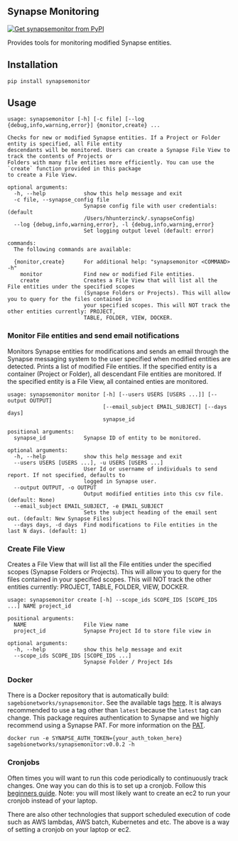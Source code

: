 ## Synapse Monitoring
[![Get synapsemonitor from PyPI](https://img.shields.io/pypi/v/synapsemonitor.svg?style=for-the-badge&logo=pypi)](https://pypi.python.org/pypi/synapsemonitor)

Provides tools for monitoring modified Synapse entities.    

## Installation
```
pip install synapsemonitor
```

## Usage

```
usage: synapsemonitor [-h] [-c file] [--log {debug,info,warning,error}] {monitor,create} ...

Checks for new or modified Synapse entities. If a Project or Folder entity is specified, all File entity
descendants will be monitored. Users can create a Synapse File View to track the contents of Projects or
Folders with many file entities more efficiently. You can use the `create` function provided in this package
to create a File View.

optional arguments:
  -h, --help            show this help message and exit
  -c file, --synapse_config file
                        Synapse config file with user credentials: (default
                        /Users/hhunterzinck/.synapseConfig)
  --log {debug,info,warning,error}, -l {debug,info,warning,error}
                        Set logging output level (default: error)

commands:
  The following commands are available:

  {monitor,create}      For additional help: "synapsemonitor <COMMAND> -h"
    monitor             Find new or modified File entities.
    create              Creates a File View that will list all the File entities under the specified scopes
                        (Synapse Folders or Projects). This will allow you to query for the files contained in
                        your specified scopes. This will NOT track the other entities currently: PROJECT,
                        TABLE, FOLDER, VIEW, DOCKER.
```

### Monitor File entities and send email notifications

Monitors Synapse entities for modifications and sends an email through the Synapse messaging system to the user specified when modified entities are detected. Prints a list of modified File entities.  If the specified entity is a container (Project or Folder), all descendant File entities are monitored.  If the specified entity is a File View, all contained enties are monitored.  

```
usage: synapsemonitor monitor [-h] [--users USERS [USERS ...]] [--output OUTPUT]
                              [--email_subject EMAIL_SUBJECT] [--days days]
                              synapse_id

positional arguments:
  synapse_id            Synapse ID of entity to be monitored.

optional arguments:
  -h, --help            show this help message and exit
  --users USERS [USERS ...], -u USERS [USERS ...]
                        User Id or username of individuals to send report. If not specified, defaults to
                        logged in Synapse user.
  --output OUTPUT, -o OUTPUT
                        Output modified entities into this csv file. (default: None)
  --email_subject EMAIL_SUBJECT, -e EMAIL_SUBJECT
                        Sets the subject heading of the email sent out. (default: New Synapse Files)
  --days days, -d days  Find modifications to File entities in the last N days. (default: 1)
```

### Create File View

Creates a File View that will list all the File entities under the specified scopes (Synapse Folders or Projects). This will allow you to query for the files contained in your specified scopes. This will NOT track the other entities currently: PROJECT, TABLE, FOLDER, VIEW, DOCKER.

```
usage: synapsemonitor create [-h] --scope_ids SCOPE_IDS [SCOPE_IDS ...] NAME project_id

positional arguments:
  NAME                  File View name
  project_id            Synapse Project Id to store file view in

optional arguments:
  -h, --help            show this help message and exit
  --scope_ids SCOPE_IDS [SCOPE_IDS ...]
                        Synapse Folder / Project Ids
```

### Docker
There is a Docker repository that is automatically build: `sagebionetworks/synapsemonitor`.  See the available tags [here](https://hub.docker.com/r/sagebionetworks/synapsemonitor).  It is always recommended to use a tag other than `latest` because the `latest` tag can change.  This package requires authentication to Synapse and we highly recommend using a Synapse PAT.  For more information on the [PAT](https://help.synapse.org/docs/Managing-Your-Account.2055405596.html#ManagingYourAccount-PersonalAccessTokens).

```
docker run -e SYNAPSE_AUTH_TOKEN={your_auth_token_here} sagebionetworks/synapsemonitor:v0.0.2 -h
```

### Cronjobs
Often times you will want to run this code periodically to continuously track changes.  One way you can do this is to set up a cronjob. Follow this [beginners guide](https://ostechnix.com/a-beginners-guide-to-cron-jobs/).  Note: you will most likely want to create an ec2 to run your cronjob instead of your laptop.

There are also other technologies that support scheduled execution of code such as AWS lambdas, AWS batch, Kubernetes and etc.  The above is a way of setting a cronjob on your laptop or ec2.
